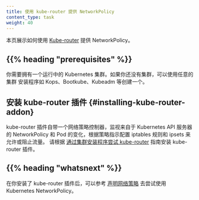 ```yaml
---
title: 使用 kube-router 提供 NetworkPolicy
content_type: task
weight: 40
---
```


本页展示如何使用 [Kube-router](https://github.com/cloudnativelabs/kube-router) 提供 NetworkPolicy。


## {{% heading "prerequisites" %}}

你需要拥有一个运行中的 Kubernetes 集群。如果你还没有集群，可以使用任意的集群
安装程序如 Kops、Bootkube、Kubeadm 等创建一个。

## 安装 kube-router 插件   {#installing-kube-router-addon}

kube-router 插件自带一个网络策略控制器，监视来自于 Kubernetes API 服务器的
NetworkPolicy 和 Pod 的变化，根据策略指示配置 iptables 规则和 ipsets 来允许或阻止流量。
请根据 [通过集群安装程序尝试 kube-router](https://www.kube-router.io/docs/user-guide/#try-kube-router-with-cluster-installers) 指南安装 kube-router 插件。

## {{% heading "whatsnext" %}}

在你安装了 kube-router 插件后，可以参考
[声明网络策略](/zh-cn/docs/tasks/administer-cluster/declare-network-policy/)
去尝试使用 Kubernetes NetworkPolicy。

